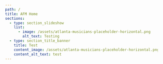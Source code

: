 ```yaml
---
path: /
title: AFM Home
sections:
  - type: section_slideshow
    list:
      - image: /assets/atlanta-musicians-placeholder-horizontal.png
        alt_text: Testing
  - type: section_title_banner
    title: Test
    content_image: /assets/atlanta-musicians-placeholder-horizontal.png
    content_alt_text: test
---
```

